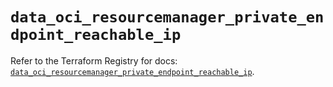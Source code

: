 # `data_oci_resourcemanager_private_endpoint_reachable_ip`

Refer to the Terraform Registry for docs: [`data_oci_resourcemanager_private_endpoint_reachable_ip`](https://registry.terraform.io/providers/hashicorp/oci/7.19.0/docs/data-sources/resourcemanager_private_endpoint_reachable_ip).
